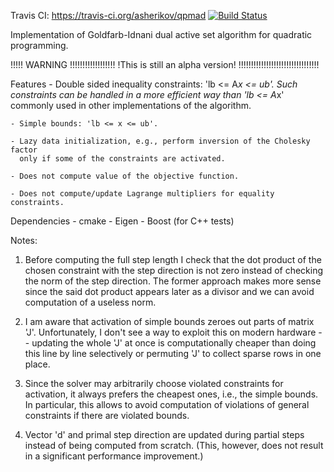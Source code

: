 Travis CI: https://travis-ci.org/asherikov/qpmad [![Build Status](https://travis-ci.org/asherikov/qpmad.svg?branch=master)](https://travis-ci.org/asherikov/qpmad)

Implementation of Goldfarb-Idnani dual active set algorithm for quadratic
programming.


!!!!! WARNING !!!!!!!!!!!!!!!!!!
!This is still an alpha version!
!!!!!!!!!!!!!!!!!!!!!!!!!!!!!!!!


Features
    - Double sided inequality constraints: 'lb <= A*x <= ub'. Such constraints
      can be handled in a more efficient way than 'lb <= A*x' commonly used in
      other implementations of the algorithm.

    - Simple bounds: 'lb <= x <= ub'.

    - Lazy data initialization, e.g., perform inversion of the Cholesky factor
      only if some of the constraints are activated.

    - Does not compute value of the objective function.

    - Does not compute/update Lagrange multipliers for equality constraints.


Dependencies
    - cmake
    - Eigen
    - Boost (for C++ tests)


Notes:

1. Before computing the full step length I check that the dot product of the
chosen constraint with the step direction is not zero instead of checking the
norm of the step direction. The former approach makes more sense since the said
dot product appears later as a divisor and we can avoid computation of a
useless norm.

2. I am aware that activation of simple bounds zeroes out parts of matrix 'J'.
Unfortunately, I don't see a way to exploit this on modern hardware -- updating
the whole 'J' at once is computationally cheaper than doing this line by line
selectively or permuting 'J' to collect sparse rows in one place.

3. Since the solver may arbitrarily choose violated constraints for activation,
it always prefers the cheapest ones, i.e., the simple bounds. In particular,
this allows to avoid computation of violations of general constraints if there
are violated bounds.

4. Vector 'd' and primal step direction are updated during partial steps
instead of being computed from scratch. (This, however, does not result in a
significant performance improvement.)
